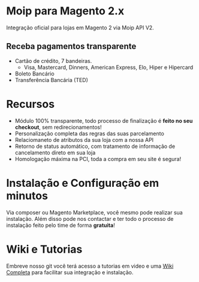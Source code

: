 # Moip para Magento 2.x

Integração oficial para lojas em Magento 2 via Moip API V2.

## Receba pagamentos transparente

  - Cartão de crédito, 7 bandeiras.
    - Visa, Mastercard, Dinners, American Express, Elo, Hiper e Hipercard 
  - Boleto Bancário
  - Transferência Bancária (TED) 

# Recursos

  - Módulo 100% transparente, todo processo de finalização é **feito no seu checkout**, sem redirecionamentos!
  - Personalização completa das regras das suas parcelamento
  - Relaciomaneto de atributos da sua loja com a nossa API
  - Retorno de status automático, com tratamento de informação de cancelamento direto em sua loja
  - Homologação máxima na PCI, toda a compra em seu site é segura! 
  


# Instalação e Configuração em minutos
 Via composer ou Magento Marketplace, você mesmo pode realizar sua instalação.
 Além disso pode nos contactar e ter todo o processo de instalação feito pelo time de forma **gratuita**!
  
# Wiki e Tutorias
Embreve nosso git você terá acesso a tutorias em video e uma [Wiki Completa][wiki]  para facilitar sua integração e instalação.


   [Wiki]: <https://github.com/moip/magento2/wiki>
